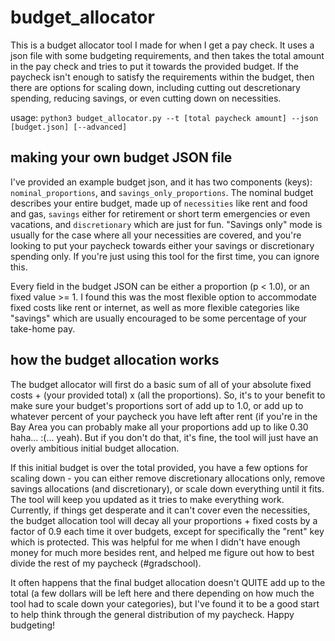 # budget_allocator

This is a budget allocator tool I made for when I get a pay check. It uses a json file with some budgeting requirements, and then takes the total amount in the pay check and tries to put it towards the provided budget. If the paycheck isn't enough to satisfy the requirements within the budget, then there are options for scaling down, including cutting out descretionary spending, reducing savings, or even cutting down on necessities. 

usage: `python3 budget_allocator.py --t [total paycheck amount] --json [budget.json] [--advanced]`

## making your own budget JSON file

I've provided an example budget json, and it has two components (keys): `nominal_proportions`, and `savings_only_proportions`. The nominal budget describes your entire budget, made up of `necessities` like rent and food and gas, `savings` either for retirement or short term emergencies or even vacations, and `discretionary` which are just for fun. "Savings only" mode is usually for the case where all your necessities are covered, and you're looking to put your paycheck towards either your savings or discretionary spending only. If you're just using this tool for the first time, you can ignore this. 

Every field in the budget JSON can be either a proportion (p < 1.0), or an fixed value >= 1. I found this was the most flexible option to accommodate fixed costs like rent or internet, as well as more flexible categories like "savings" which are usually encouraged to be some percentage of your take-home pay. 

## how the budget allocation works

The budget allocator will first do a basic sum of all of your absolute fixed costs + (your provided total) x (all the proportions). So, it's to your benefit to make sure your budget's proportions sort of add up to 1.0, or add up to whatever percent of your paycheck you have left after rent (if you're in the Bay Area you can probably make all your proportions add up to like 0.30 haha... :(... yeah). But if you don't do that, it's fine, the tool will just have an overly ambitious initial budget allocation. 

If this initial budget is over the total provided, you have a few options for scaling down - you can either remove discretionary allocations only, remove savings allocations (and discretionary), or scale down everything until it fits. The tool will keep you updated as it tries to make everything work. Currently, if things get desperate and it can't cover even the necessities, the budget allocation tool will decay all your proportions + fixed costs by a factor of 0.9 each time it over budgets, except for specifically the "rent" key which is protected. This was helpful for me when I didn't have enough money for much more besides rent, and helped me figure out how to best divide the rest of my paycheck (#gradschool). 

It often happens that the final budget allocation doesn't QUITE add up to the total (a few dollars will be left here and there depending on how much the tool had to scale down your categories), but I've found it to be a good start to help think through the general distribution of my paycheck. Happy budgeting!

